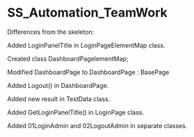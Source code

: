 # SS_Automation_TeamWork

Differences from the skeleton:

Added LoginPanelTitle in LoginPageElementMap class.

Created class DashboardPagelementMap;

Modified DashboardPage to DashboardPage : BasePage<DashboardPageElementMap>

Added Logout() in DashboardPage.

Added new result in TestData class.

Added GetLoginPanelTitle() in LoginPage class.

Added 01LoginAdmin and 02LogoutAdmin in separate classes.
